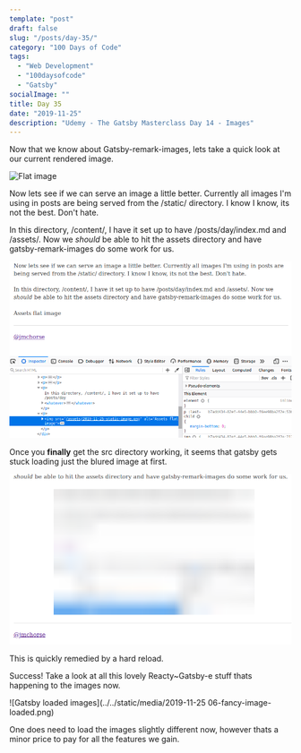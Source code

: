 ```yaml
---
template: "post"
draft: false
slug: "/posts/day-35/"
category: "100 Days of Code"
tags:
  - "Web Development"
  - "100daysofcode"
  - "Gatsby"
socialImage: ""
title: Day 35 
date: "2019-11-25"
description: "Udemy - The Gatsby Masterclass Day 14 - Images"
---
```



Now that we know about Gatsby-remark-images, lets take a quick look at our current rendered image.

![Flat image](/2019-11-25-static-image.png)

Now lets see if we can serve an image a little better. Currently all images I'm using in posts are being served from the /static/ directory. I know I know, its not the best. Don't hate.

In this directory, /content/, I have it set up to have /posts/day<whatever>/index.md and /assets/. Now we _should_ be able to hit the assets directory and have gatsby-remark-images do some work for us.

![Assets flat image](../../static/media/2019-11-25-gatsby-transformer-image.png)

Once you **finally** get the src directory working, it seems that gatsby gets stuck loading just the blured image at first.

![Stuck blured image](../../static/media/2019-11-25-blug-stuck.png)

This is quickly remedied by a hard reload.

Success! Take a look at all this lovely Reacty~Gatsby-e stuff thats happening to the images now.

![Gatsby loaded images](../../static/media/2019-11-25 06-fancy-image-loaded.png)

One does need to load the images slightly different now, however thats a minor price to pay for all the features we gain.
